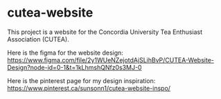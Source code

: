 # cutea-website
This project is a website for the Concordia University Tea Enthusiast Association (CUTEA). 

Here is the figma for the website design: https://www.figma.com/file/2y1WUeNZejotdAjSLihBvP/CUTEA-Website-Design?node-id=0-1&t=1kLhmshQNfz0s3MJ-0

Here is the pinterest page for my design inspiration: https://www.pinterest.ca/sunsonn1/cutea-website-inspo/
